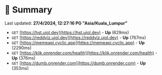 # 📖 Summary
Last updated: **27/4/2024, 12:27:16 PG "Asia/Kuala_Lumpur"**

- `GET` [https://hst.ujol.dev](https://hst.ujol.dev) - **Up** (629ms)
- `GET` [https://reddviz.ujol.dev](https://reddviz.ujol.dev) - **Up** (767ms)
- `GET` [https://memeapi.cyclic.app](https://memeapi.cyclic.app) - **Up** (2290ms)
- `GET` [https://klik.onrender.com/health](https://klik.onrender.com/health) - **Up** (376ms)
- `GET` [https://dumb.onrender.com](https://dumb.onrender.com) - **Up** (353ms)
